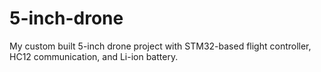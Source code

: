 # 5-inch-drone
My custom built 5-inch drone project with STM32-based flight controller, HC12 communication, and Li-ion battery.
